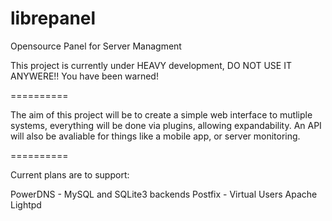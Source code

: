 librepanel
==========

Opensource Panel for Server Managment

This project is currently under HEAVY development,
DO NOT USE IT ANYWERE!!
You have been warned!

==========

The aim of this project will be to create a simple web interface to mutliple systems, everything will be done via plugins, allowing expandability.
An API will also be avaliable for things like a mobile app, or server monitoring.

==========

Current plans are to support:

PowerDNS - MySQL and SQLite3 backends
Postfix - Virtual Users
Apache
Lightpd

